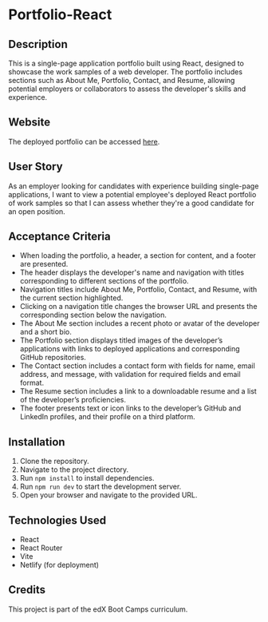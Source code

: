 # Portfolio-React

## Description

This is a single-page application portfolio built using React, designed to showcase the work samples of a web developer. The portfolio includes sections such as About Me, Portfolio, Contact, and Resume, allowing potential employers or collaborators to assess the developer's skills and experience.

## Website

The deployed portfolio can be accessed [here](https://devan-ash-portfolio.netlify.app).

## User Story

As an employer looking for candidates with experience building single-page applications, I want to view a potential employee's deployed React portfolio of work samples so that I can assess whether they're a good candidate for an open position.

## Acceptance Criteria

- When loading the portfolio, a header, a section for content, and a footer are presented.
- The header displays the developer's name and navigation with titles corresponding to different sections of the portfolio.
- Navigation titles include About Me, Portfolio, Contact, and Resume, with the current section highlighted.
- Clicking on a navigation title changes the browser URL and presents the corresponding section below the navigation.
- The About Me section includes a recent photo or avatar of the developer and a short bio.
- The Portfolio section displays titled images of the developer’s applications with links to deployed applications and corresponding GitHub repositories.
- The Contact section includes a contact form with fields for name, email address, and message, with validation for required fields and email format.
- The Resume section includes a link to a downloadable resume and a list of the developer’s proficiencies.
- The footer presents text or icon links to the developer’s GitHub and LinkedIn profiles, and their profile on a third platform.

## Installation

1. Clone the repository.
2. Navigate to the project directory.
3. Run `npm install` to install dependencies.
4. Run `npm run dev` to start the development server.
5. Open your browser and navigate to the provided URL.

## Technologies Used

- React
- React Router
- Vite
- Netlify (for deployment)

## Credits

This project is part of the edX Boot Camps curriculum.